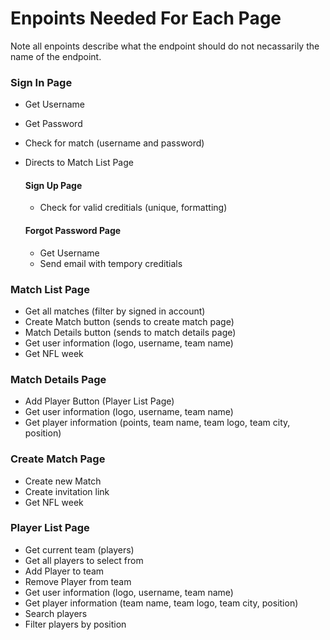 # Enpoints Needed For Each Page

Note all enpoints describe what the endpoint should do not necassarily the name of the endpoint.

### Sign In Page

- Get Username
- Get Password
- Check for match (username and password)
- Directs to Match List Page

  #### Sign Up Page  

  - Check for valid creditials (unique, formatting)

  #### Forgot Password Page

  - Get Username 
  - Send email with tempory creditials

### Match List Page

- Get all matches (filter by signed in account)
- Create Match button (sends to create match page)
- Match Details button (sends to match details page)
- Get user information (logo, username, team name)
- Get NFL week 

### Match Details Page

- Add Player Button (Player List Page)
- Get user information (logo, username, team name)
- Get player information (points, team name, team logo, team city, position)

### Create Match Page

- Create new Match 
- Create invitation link
- Get NFL week

### Player List Page

- Get current team (players)
- Get all players to select from
- Add Player to team
- Remove Player from team
- Get user information (logo, username, team name)
- Get player information (team name, team logo, team city, position)
- Search players
- Filter players by position